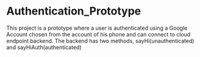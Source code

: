 # Authentication_Prototype
This project is a prototype where a user is authenticated using a Google Account chosen from the account of his phone and can connect to cloud endpoint backend. 
The backend has two methods, sayHi(unauthenticated) and sayHiAuth(authenticated)